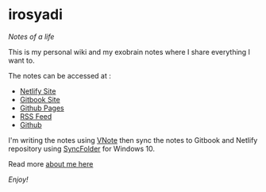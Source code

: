 # irosyadi

_Notes of a life_

This is my personal wiki and my exobrain notes where I share everything I want to.

The notes can be accessed at :
- [Netlify Site](https://irosyadi.netlify.app/)
- [Gitbook Site](https://irosyadi.gitbook.io/)
- [Github Pages](https://irosyadi.github.io/)
- [RSS Feed](https://irosyadi.netlify.app/rss.xml)
- [Github](https://github.com/irosyadi/gitbook)

I'm writing the notes using [VNote](https://tamlok.gitee.io/vnote/en_us/) then sync the notes to Gitbook and Netlify repository using [SyncFolder](https://www.microsoft.com/en-us/p/syncfolder/9nc73mjwhsww) for Windows 10.

Read more [about me here](../blog/about-me.md)

_Enjoy!_

